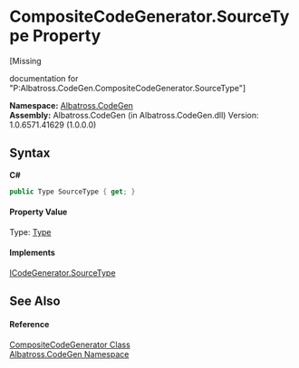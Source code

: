 # CompositeCodeGenerator.SourceType Property 
 

\[Missing <summary> documentation for "P:Albatross.CodeGen.CompositeCodeGenerator.SourceType"\]

**Namespace:**&nbsp;<a href="15cf6e12-be6a-9747-9980-acf9dcacbf1a">Albatross.CodeGen</a><br />**Assembly:**&nbsp;Albatross.CodeGen (in Albatross.CodeGen.dll) Version: 1.0.6571.41629 (1.0.0.0)

## Syntax

**C#**<br />
``` C#
public Type SourceType { get; }
```


#### Property Value
Type: <a href="http://msdn2.microsoft.com/en-us/library/42892f65" target="_blank">Type</a>

#### Implements
<a href="5a26d021-5aec-62ae-f7dd-dac10485f8ad">ICodeGenerator.SourceType</a><br />

## See Also


#### Reference
<a href="951a7291-b5cc-2096-0bac-c6ac30ebc8ed">CompositeCodeGenerator Class</a><br /><a href="15cf6e12-be6a-9747-9980-acf9dcacbf1a">Albatross.CodeGen Namespace</a><br />